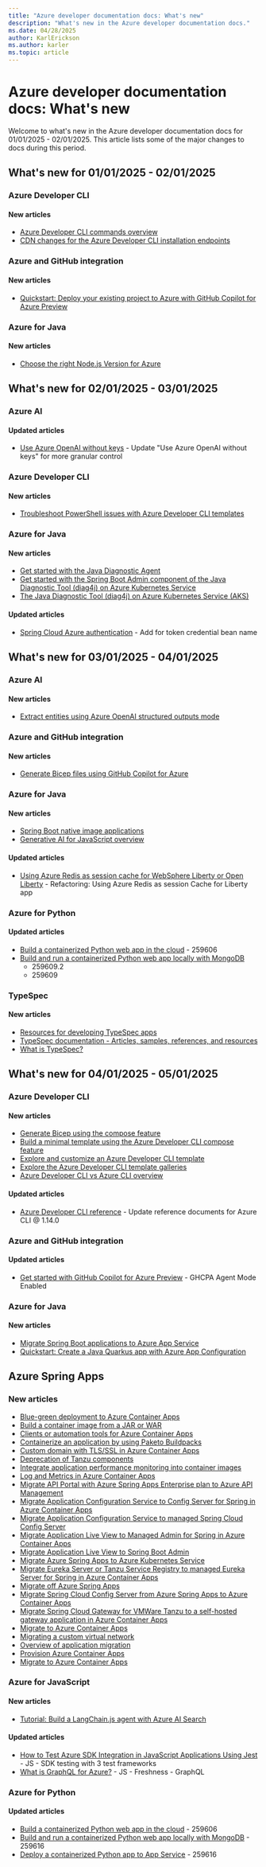 ```yaml
---
title: "Azure developer documentation docs: What's new"
description: "What's new in the Azure developer documentation docs."
ms.date: 04/28/2025
author: KarlErickson
ms.author: karler
ms.topic: article
---
```


# Azure developer documentation docs: What's new

Welcome to what's new in the Azure developer documentation docs for 01/01/2025 - 02/01/2025. This article lists some of the major changes to docs during this period.

## What's new for 01/01/2025 - 02/01/2025

### Azure Developer CLI

#### New articles

- [Azure Developer CLI commands overview](./azure-developer-cli/azd-commands.md)
- [CDN changes for the Azure Developer CLI installation endpoints](./azure-developer-cli/content-delivery-network-changes.md)

### Azure and GitHub integration

#### New articles

- [Quickstart: Deploy your existing project to Azure with GitHub Copilot for Azure Preview](./github-copilot-azure/quickstart-deploy-existing-app.md)

### Azure for Java

#### New articles

- [Choose the right Node.js Version for Azure](./javascript/choose-nodejs-version.md)

## What's new for 02/01/2025 - 03/01/2025

### Azure AI

#### Updated articles

- [Use Azure OpenAI without keys](./ai/keyless-connections.md) - Update "Use Azure OpenAI without keys" for more granular control

### Azure Developer CLI

#### New articles

- [Troubleshoot PowerShell issues with Azure Developer CLI templates](./azure-developer-cli/powershell-guidance.md)

### Azure for Java

#### New articles

- [Get started with the Java Diagnostic Agent](./java/fundamentals/java-diagnostic-tools-java-diagnostic-agent-quickstart.md)
- [Get started with the Spring Boot Admin component of the Java Diagnostic Tool (diag4j) on Azure Kubernetes Service](./java/fundamentals/java-diagnostic-tools-spring-boot-admin-quickstart.md)
- [The Java Diagnostic Tool (diag4j) on Azure Kubernetes Service (AKS)](./java/fundamentals/java-diagnostic-tools-on-aks-overview.md)

#### Updated articles

- [Spring Cloud Azure authentication](./java/spring-framework/authentication.md) - Add for token credential bean name

## What's new for 03/01/2025 - 04/01/2025

### Azure AI

#### New articles

- [Extract entities using Azure OpenAI structured outputs mode](./ai/how-to/extract-entities-using-structured-outputs.md)

### Azure and GitHub integration

#### New articles

- [Generate Bicep files using GitHub Copilot for Azure](./github-copilot-azure/bicep-generate-edit.md)

### Azure for Java

#### New articles

- [Spring Boot native image applications](./java/spring-framework/native-applications.md)
- [Generative AI for JavaScript overview](./javascript/ai/generative-ai-for-javascript-developers.md)

#### Updated articles

- [Using Azure Redis as session cache for WebSphere Liberty or Open Liberty](./java/ee/how-to-deploy-java-liberty-jcache.md) - Refactoring: Using Azure Redis as session Cache for Liberty app

### Azure for Python

#### Updated articles

- [Build a containerized Python web app in the cloud](./python/tutorial-containerize-deploy-python-web-app-azure-03.md) - 259606
- [Build and run a containerized Python web app locally with MongoDB](./python/tutorial-containerize-deploy-python-web-app-azure-02.md)
  - 259609.2
  - 259609

### TypeSpec

#### New articles

- [Resources for developing TypeSpec apps](./typespec/resources.md)
- [TypeSpec documentation - Articles, samples, references, and resources](./typespec/index.yml)
- [What is TypeSpec?](./typespec/overview.md)

## What's new for 04/01/2025 - 05/01/2025

### Azure Developer CLI

#### New articles

- [Generate Bicep using the compose feature](./azure-developer-cli/compose-generate.md)
- [Build a minimal template using the Azure Developer CLI compose feature](./azure-developer-cli/compose-quickstart.md)
- [Explore and customize an Azure Developer CLI template](./azure-developer-cli/quickstart-explore-templates.md)
- [Explore the Azure Developer CLI template galleries](./azure-developer-cli/azd-template-galleries.md)
- [Azure Developer CLI vs Azure CLI overview](./azure-developer-cli/azure-developer-cli-vs-azure-cli.md)

#### Updated articles

- [Azure Developer CLI reference](./azure-developer-cli/reference.md) - Update reference documents for Azure CLI @ 1.14.0

### Azure and GitHub integration

#### Updated articles

- [Get started with GitHub Copilot for Azure Preview](./github-copilot-azure/get-started.md) - GHCPA Agent Mode Enabled

### Azure for Java

#### New articles

- [Migrate Spring Boot applications to Azure App Service](./java/migration/migrate-spring-boot-to-app-service.md)
- [Quickstart: Create a Java Quarkus app with Azure App Configuration](./java/ee/quarkus-with-app-configuration.md)

## Azure Spring Apps

### New articles

- [Blue-green deployment to Azure Container Apps](/azure/spring-apps/migration/migrate-to-azure-container-apps-blue-green)
- [Build a container image from a JAR or WAR](/azure/spring-apps/migration/migrate-to-azure-container-apps-build-artifacts)
- [Clients or automation tools for Azure Container Apps](/azure/spring-apps/migration/migrate-to-azure-container-apps-automation)
- [Containerize an application by using Paketo Buildpacks](/azure/spring-apps/migration/migrate-to-azure-container-apps-build-buildpacks)
- [Custom domain with TLS/SSL in Azure Container Apps](/azure/spring-apps/migration/migrate-to-azure-container-apps-custom-domain)
- [Deprecation of Tanzu components](/azure/spring-apps/migration/migrate-off-deprecated-tanzu-components)
- [Integrate application performance monitoring into container images](/azure/spring-apps/migration/migrate-to-azure-container-apps-build-application-performance-monitoring)
- [Log and Metrics in Azure Container Apps](/azure/spring-apps/migration/migrate-to-azure-container-apps-monitoring)
- [Migrate API Portal with Azure Spring Apps Enterprise plan to Azure API Management](/azure/spring-apps/migration/migrate-to-azure-container-apps-components-api-portal)
- [Migrate Application Configuration Service to Config Server for Spring in Azure Container Apps](/azure/spring-apps/migration/migrate-to-azure-container-apps-components-application-configuration-service)
- [Migrate Application Configuration Service to managed Spring Cloud Config Server](/azure/spring-apps/migration/migrate-enterprise-application-configuration-service)
- [Migrate Application Live View to Managed Admin for Spring in Azure Container Apps](/azure/spring-apps/migration/migrate-to-azure-container-apps-components-live-view)
- [Migrate Application Live View to Spring Boot Admin](/azure/spring-apps/migration/migrate-application-live-view)
- [Migrate Azure Spring Apps to Azure Kubernetes Service](/azure/spring-apps/migration/migrate-to-aks-overview)
- [Migrate Eureka Server or Tanzu Service Registry to managed Eureka Server for Spring in Azure Container Apps](/azure/spring-apps/migration/migrate-to-azure-container-apps-components-eureka)
- [Migrate off Azure Spring Apps](/azure/spring-apps/migration/index)
- [Migrate Spring Cloud Config Server from Azure Spring Apps to Azure Container Apps](/azure/spring-apps/migration/migrate-to-azure-container-apps-components-config-server)
- [Migrate Spring Cloud Gateway for VMWare Tanzu to a self-hosted gateway application in Azure Container Apps](/azure/spring-apps/migration/migrate-to-azure-container-apps-components-gateway)
- [Migrate to Azure Container Apps](/azure/spring-apps/migration/migrate-to-azure-container-apps-overview)
- [Migrating a custom virtual network](/azure/spring-apps/migration/migrate-to-azure-container-apps-network)
- [Overview of application migration](/azure/spring-apps/migration/migrate-to-azure-container-apps-application-overview)
- [Provision Azure Container Apps](/azure/spring-apps/migration/migrate-to-azure-container-apps-provision)
- [Migrate to Azure Container Apps](/azure/spring-apps/migration/migrate-to-azure-container-apps-overview)

### Azure for JavaScript

#### New articles

- [Tutorial: Build a LangChain.js agent with Azure AI Search](./javascript/ai/langchain-agent-on-azure.md)

#### Updated articles

- [How to Test Azure SDK Integration in JavaScript Applications Using Jest](./javascript/sdk/test-sdk-integration.md) - JS - SDK testing with 3 test frameworks
- [What is GraphQL for Azure?](./javascript/graphql-developer-guide.md) - JS - Freshness - GraphQL

### Azure for Python

#### Updated articles

- [Build a containerized Python web app in the cloud](./python/tutorial-containerize-deploy-python-web-app-azure-03.md) - 259606
- [Build and run a containerized Python web app locally with MongoDB](./python/tutorial-containerize-deploy-python-web-app-azure-02.md) - 259616
- [Deploy a containerized Python app to App Service](./python/tutorial-containerize-deploy-python-web-app-azure-04.md) - 259616
